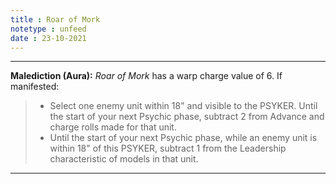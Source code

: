```yaml
---
title : Roar of Mork
notetype : unfeed
date : 23-10-2021
---
```


---

**Malediction (Aura):** _Roar of Mork_ has a warp charge value of 6. If manifested:  

>-   Select one enemy unit within 18" and visible to the PSYKER. Until the start of your next Psychic phase, subtract 2 from Advance and charge rolls made for that unit.
> -   Until the start of your next Psychic phase, while an enemy unit is within 18" of this PSYKER, subtract 1 from the Leadership characteristic of models in that unit.

---
